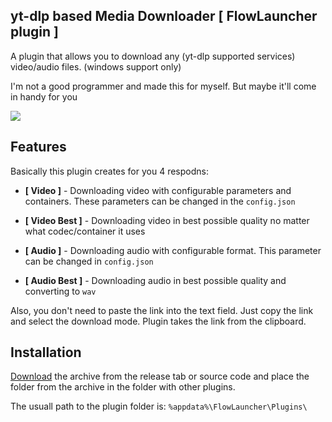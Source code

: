 ## yt-dlp based Media Downloader [ FlowLauncher plugin ]
A plugin that allows you to download any (yt-dlp supported services) video/audio files. (windows support only)

I'm not a good programmer and made this for myself. But maybe it'll come in handy for you

![](https://github.com/user-attachments/assets/1e47769f-95ee-4481-b449-9300bbdcf379)

## Features
Basically this plugin creates for you 4 respodns:

- **[ Video ]** - Downloading video with configurable parameters and containers. These parameters can be changed in the `config.json`

- **[ Video Best ]**  - Downloading video in best possible quality no matter what codec/container it uses

- **[ Audio ]** - Downloading audio with configurable format. This parameter can be changed in `config.json`

- **[ Audio Best ]** - Downloading audio in best possible quality and converting to `wav`

Also, you don't need to paste the link into the text field. Just copy the link and select the download mode. Plugin takes the link from the clipboard.

## Installation

[Download](https://github.com/Woysful/Media-Downloader/releases/latest/download/Media-Downloader.zip) the archive from the release tab or source code and place the folder from the archive in the folder with other plugins.

The usuall path to the plugin folder is: `%appdata%\FlowLauncher\Plugins\`
